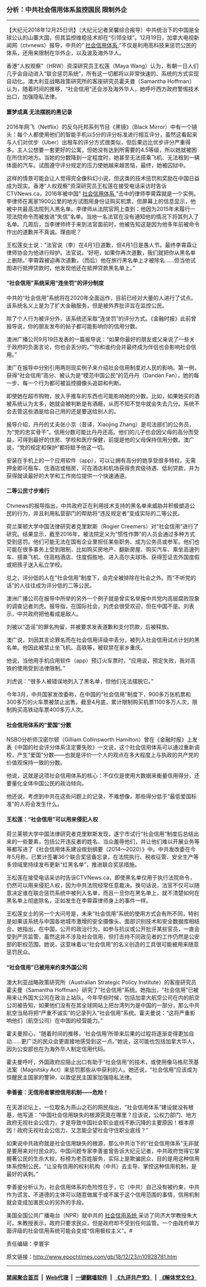 ### 分析：中共社会信用体系监控国民 限制外企
------------------------

<p>
 【大纪元2018年12月25日讯】（大纪元记者吴馨综合报导）中共统治下的中国是全球公认的山寨大国，但其监控维稳技术却在“引领全球”。12月19日，加拿大电视新闻网（ctvnews）报导，中共的“
 <a href="http://www.epochtimes.com/gb/tag/%E7%A4%BE%E4%BC%9A%E4%BF%A1%E7%94%A8%E4%BD%93%E7%B3%BB.html">
  社会信用体系
 </a>
 ”不仅是利用高科技来惩罚公民的体系，还用来限制在华外企，以及波及海外华人。
</p>
<p>
 香港“人权观察”（HRW）资深研究员王松莲（Maya Wang）认为，有朝一日人们几乎会自动进入“联合惩罚系统”，所有这一切都将以非常快速的、系统的方式实现自动化。澳大利亚战略政策研究所的客座研究员霍夫曼（Samantha Hoffman）认为，随着时间的推移，“社会信用”还会涉及海外华人，她呼吁西方政府警惕技术出口，加强隐私法律。
</p>
<h4>
 噩梦成真 无法摆脱的黑记录
</h4>
<p>
 2016年网飞（Netflix）的反乌托邦系列节目《黑镜》（Black Mirror）中有一个镜头：每个人都使用他们的智能手机以5分的评分标准进行相互评分，虽然这看起来与人们对优步（Uber）出租车的评分方式很类似，但后果远比优步评分严重得多。主人公想要一套更好的公寓，但她没有达到所需要的4.5等级，所以她就被困在所住的地方。当她的分数降到一定程度时，她甚至无法搭乘飞机、无法租到一辆体面的汽车。试图遵守评分规定的压力使她越来越苦恼，最终，她被囚狱中。
</p>
<p>
 这样的情景可能会让人觉得完全像科幻小说，但这类的技术惩罚和奖励在中国日益成为现实。香港“人权观察”资深研究员王松莲在接受电话采访时告诉CTVNews.ca，2016年被中国“
 <a href="http://www.epochtimes.com/gb/tag/%E7%A4%BE%E4%BC%9A%E4%BF%A1%E7%94%A8%E4%BD%93%E7%B3%BB.html">
  社会信用体系
 </a>
 ”击中的律师李霄霖就是一个实例。李律师在离家1900公里的地方试图用身份证购买机票，但屏幕上的信息显示，他被中共最高法院列入黑名单。李律师从法院官网上查到：他因为2015年未履行一项法院命令而被放进“失信”名单。当地一名法官在没有通知他的情况下将其列入了名单。几周后，当李律师终于来到法官面前时，他被告知这是因为他多年前被命令作出的道歉并不真诚。理由呢？
</p>
<p>
 王松莲女士说：“法官说（李）在4月1日道歉，但4月1日是愚人节。最终李霄霖让律师协会为他进行辩护。法官说，‘好吧，如果你再次道歉，我们就把你从黑名单上删除。’ 李霄霖被迫再次道歉，（而后）他在旅行黑名单上才被除名……但当他试图进行抵押贷款时，他发现他还在抵押贷款黑名单上。”
</p>
<h4>
 “社会信用”系统采用“连坐罚”的评分制度
</h4>
<p>
 中共的“社会信用”系统将在2020年全面运作，目前已经对大量的人进行了试点。该系统名义上是为了扩大金融服务，但是被外界批评旨在监控公民。
</p>
<p>
 除了个人行为被评分外，该系统还采取“连坐罚”的评分方式。《金融时报》此前曾报导说，你的朋友发布的帖子都可能影响你的信用分数。
</p>
<p>
 澳洲广播公司9月19日发表的一篇报导说：“如果你最好的朋友或父亲说了一些关于政府的负面言论，你也会丢分的。”“你和谁约会并最终成为伴侣也会影响社会信用。”
</p>
<p>
 澳广在报导中分别引用两则现实例子来介绍社会信用制度对人民的影响。第一例，获得“社会信用”高分、被认为是“模范中国公民”的范丹丹（Dandan Fan），她的每一步、每一个行为都可被监控摄像头追踪和判断。
</p>
<p>
 即使她在超市购物，放入手推车的东西也可能影响她的分数。比如，如果她买的酒被系统认为太多，她就会被判断是有酒瘾，从而不知不觉中就会失去几分。系统不会去管这些酒是给自己用的还是要送给别人的。
</p>
<p>
 报导介绍，丹丹的丈夫张小京（音译，Xiaojing Zhang）是司法部们的公务员，为“党的忠实骨干”。信用分数可能比丹丹还高。他们的儿子也会因父母的高分而受益，可得到最好的住房、学校和医疗保健，前提是他的父母保持信用分数。澳广说，“党的规定和保护”都将赋予他这一切。
</p>
<p>
 安装在手机上的一个应用软件（app），可以让拥有高分的她享受很多特权，无需押金即可租车、住酒店或租房，可在酒店和机场获得贵宾级待遇、低利贷款，并为获得就读最好的大学和工作岗位提供一个快速通道。
</p>
<h4>
 二等公民寸步难行
</h4>
<p>
 Ctvnews的报导指出，中共政府正在利用技术支持的黑名单来威胁并积极塑造公民的行为，并且利用私营部门的帮助将“违反规定者”变成实际的二等公民。
</p>
<p>
 荷兰莱顿大学中国法律研究者克里默斯（Rogier Creemers）对“社会信用”进行了研究。结果显示，截至2016年，被法院定义为“惯性作弊”的人员会通过多种方式受到惩罚。他们可能无法在国有企业里担任某些职务、成为公务员或参军。他们也可能在很多事务上受到限制，比如购买房地产、翻新房屋、购买汽车、乘坐高速列车、搭乘飞机、住高档酒店、住度假胜地、进入高尔夫球场、获得签证去外国度假或把孩子送入私立学校。
</p>
<p>
 总之，评分低的人在“社会信用”制度下，会完全被排除在社会之外。而“不听党的话”的人往往成为评分低的二等公民。
</p>
<p>
 澳洲广播公司在报导中所举的另外一个例子就是曾实名举报中共党内高层腐败现象的调查记者刘虎。报导指，在国际社会，刘虎会很受欢迎，但在中国不是。刘表示，中共政府把他看成是敌人。
</p>
<p>
 刘被以“造谣”的罪名拘留，并被要求发表道歉和支付罚款，后被释放。
</p>
<p>
 澳广说，刘因其言论罪名而在社会信用评级中丢分，被列入社会信用试点计划的黑名单。他因此被禁止坐飞机、高铁等，被软禁在家乡重庆。
</p>
<p>
 他说，当他用手机应用软件（app）预订火车票时，“应用说，预定失败，我对高铁的使用受到法律限制。”
</p>
<p>
 刘虎说：“很多人被错误地列入了黑名单，但他们无法摆脱它。”
</p>
<p>
 今年3月，中共国家发改委称，在中国的“社会信用”制度下，900多万张机票和300多万的火车票被禁止出售。截至4月底，累计限制购买机票1100多万人次，限制购买高铁动车票400多万人次。
</p>
<h4>
 社会信用体系的“爱国”分数
</h4>
<p>
 NSBO分析师汉密尔顿（Gilliam Collinsworth Hamilton）曾在《金融时报》上发表《中国的社会评分体系注定要失败》一文说，这个社会信用体系可以通过重新调校，产生“爱国”分数——也就是评价一个人的观点在多大程度上与执政的共产党的价值观保持一致的分数。
</p>
<p>
 他说，这就是这项社会信用体系的核心：不仅仅是使用大数据来衡量信用得分，还要量化全体中国公民的政治倾向。
</p>
<p>
 他还说，考虑到中共在这些问题上的记录，不难想像，那些得分低于“最低爱国标准”的人将会发生什么。
</p>
<h4>
 王松莲：“社会信用”可以用来侵犯人权
</h4>
<p>
 荷兰莱顿大学中国法律研究者克里默斯发现，遂宁市试行“社会信用”制度后总结出来的一些要素，包括公开违反者的姓名、当众羞辱他们，并让他们难以开展业务等等都写进了《社会信用体系建设规划纲要（2014～2020）》中。中共发改委在今年5月称，已累计签署36个联合奖惩备忘录，在法院执行、税收征管、安全生产等多领域里持续发布更新“红黑名单”，推进联合奖惩措施。
</p>
<p>
 王松莲在接受电话采访时告诉CTVNews.ca，即使黑名单仅用于执行法院命令，仍然可以用来侵犯人权，因为中共法院经常任意裁决。换句话说，法官不仅可以随意决定谁在联合惩罚系统中被列入名单，而且一旦你在黑名单上，就不清楚如何在黑名单上彻底除名，正如发生在李霄霖律师身上的事件一样。
</p>
<p>
 王松莲女士的另一个大问号是，未来“社会信用”系统的使用方式会有所不同，特别是如果该系统与中国各地城市激增的安全摄像头、面部识别技术和安全数据库相结合。她指出，在中国，公开的政治行为，如参与抗议或公开批评某些官员，一直会受到严厉监管，虽然这并不涉及社会信用，但打击持不同政见者的工作仍然是公安部的职权范围。她说，这意味着以“社会信用”的名义创造的工具很可能被用来随意惩罚民众。
</p>
<h4>
 “社会信用”已被用来约束外国公司
</h4>
<p>
 澳大利亚战略政策研究所（Australian Strategic Policy Institute）的客座研究员霍夫曼（Samantha Hoffman）研究了“社会信用”系统。她指出，“社会信用”已被用来让外国大公司在政治上站队。今年早些时候，包括加拿大航空公司在内的航空公司被告知，如果他们没有在其全球网站上把台湾列为是中国的一部分，那么中共航空当局将把“严重不诚实”的记录列入“社会信用”系统。霍夫曼说：“这将严重影响他们（航空公司）在中国的经营能力。”
</p>
<p>
 霍夫曼担心，“随着时间的推移，‘社会信用’所带来后果的过程将逐渐变得更加自动……更广泛的民众会更直接地感受到这一点。”她说，这可能也包括加拿大华人，因为公安部也在为海外华人制定信用代码。
</p>
<p>
 霍夫曼呼吁，外国政府应阻止出口有助于“社会信用”的技术，或使用像马格尼茨基法案（Magnitsky Act）来惩罚那些从中获利的人。她还说，“社会信用”应该成为惊醒民主国家的警钟，以敦促民主国家加强隐私法律。
</p>
<h4>
 李善鉴：无信用者掌控信用机制——危险！
</h4>
<p>
 在天涯论坛上，一位取名为燕山之石的网民指出，“社会信用体系”建设就没有根基，他写道：“中国社会信用缺失的根源究竟在哪里？应该说，公权力部门、地方政府无视社会公信力，才是导致中国社会职业底线不断沉降的主要原因！根本原因！政府无视社会公信力，又怎能企望社会守住职业底线？”
</p>
<p>
 如果说中共政府就是社会信用缺失的根源，那么中共治下的“社会信用体系”无非就是要用来对付民众的。中国问题专家李善鉴曾告诉大纪元记者，中共政府觉得它掌握著公民的生杀大权，标榜为老百姓服务，实际上是欺骗民众，目的是用这种信用体系控制公民，“让没有信用的权利机构（中共）去主导、掌控这种信用机制，是最好的讽刺。”
</p>
<p>
 李善鉴分析认为，社会信用体系的危险性在于，它（中共）自己没有被约束，中共作为谎言、不道德的主体可以随意做属于或不属于这个信用范围的事情，信用机制就会变成加害民众的另外的手段。
</p>
<p>
 美国全国公共广播电台（NPR）就中共的
 <a href="http://www.epochtimes.com/gb/tag/%E7%A4%BE%E4%BC%9A%E4%BF%A1%E7%94%A8%E7%B3%BB%E7%BB%9F.html">
  社会信用系统
 </a>
 采访了同济大学教授朱大可。朱教授表示，政府只要求民众，但是政府却不受到任何监管。一个由政府单方面评级的社会信用系统可能会变成“信用极权主义”。#
</p>
<p>
 责任编辑：李寰宇
</p>

原文链接：http://www.epochtimes.com/gb/18/12/23/n10928781.htm


------------------------
#### [禁闻聚合首页](https://github.com/gfw-breaker/banned-news/blob/master/README.md) &nbsp;|&nbsp; [Web代理](https://github.com/gfw-breaker/open-proxy/blob/master/README.md) &nbsp;|&nbsp; [一键翻墙软件](https://github.com/gfw-breaker/nogfw/blob/master/README.md) &nbsp;|&nbsp; [《九评共产党》](https://github.com/gfw-breaker/9ping.md/blob/master/README.md#九评之一评共产党是什么) &nbsp;|&nbsp; [《解体党文化》](https://github.com/gfw-breaker/jtdwh.md/blob/master/README.md#绪论)